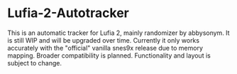 # Lufia-2-Autotracker
This is an automatic tracker for Lufia 2, mainly randomizer by abbysonym. It is still WIP and will be upgraded over time. Currently it only works accurately with the "official" vanilla snes9x release due to memory mapping. Broader compatibility is planned. Functionality and layout is subject to change.
